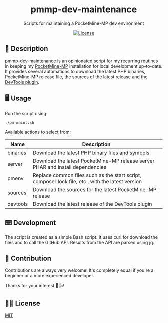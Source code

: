 <h1 align="center">pmmp-dev-maintenance</h1>
<p align="center">Scripts for maintaining a PocketMine-MP dev environment</p>

<p align="center">
    <a href="./LICENSE">
        <img src="https://img.shields.io/github/license/jarne/pmmp-dev-maintenance.svg" alt="License">
    </a>
</p>

## 📙 Description

pmmp-dev-maintenance is an opinionated script for my recurring routines in keeping my [PocketMine-MP](https://github.com/pmmp/PocketMine-MP) installation
for local development up-to-date. It provides several automations to download the latest PHP binaries, PocketMine-MP
release file, the sources of the latest release and the [DevTools plugin](https://github.com/pmmp/DevTools).

## 🖥 Usage

Run the script using:

```
./pm-maint.sh
```

Available actions to select from:

| Name | Description |
| --- | --- |
| binaries | Download the latest PHP binary files and symbols |
| server | Download the latest PocketMine-MP release server PHAR and install dependencies |
| pmenv | Replace common files such as the start script, composer lock file, etc., with the latest version |
| sources | Download the sources for the latest PocketMine-MP release |
| devtools | Download the latest release of the DevTools plugin |

## ⌨️ Development

The script is created as a simple Bash script. It uses curl for download the files and to call the GitHub API.
Results from the API are parsed using jq.

## 🙋‍ Contribution

Contributions are always very welcome! It's completely equal if you're a beginner or a more experienced developer.

Thanks for your interest 🎉👍!

## 👨‍⚖️ License

[MIT](./LICENSE)
